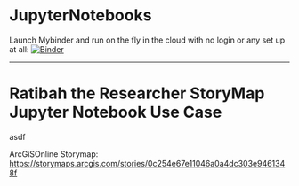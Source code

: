 # JupyterNotebooks
Launch Mybinder and run on the fly in the cloud with no login or any set up at all:
[![Binder](https://mybinder.org/badge.svg)](https://mybinder.org/v2/gh/WSWCWaterDataExchange/WaDE-Hosted-Projects/RatibahTheResearcherStoryMapJNUseCase?filepath=Ex_RatibahWaDEDataAnalytics)

***
# Ratibah the Researcher StoryMap Jupyter Notebook Use Case
asdf


ArcGiSOnline Storymap: https://storymaps.arcgis.com/stories/0c254e67e11046a0a4dc303e9461348f